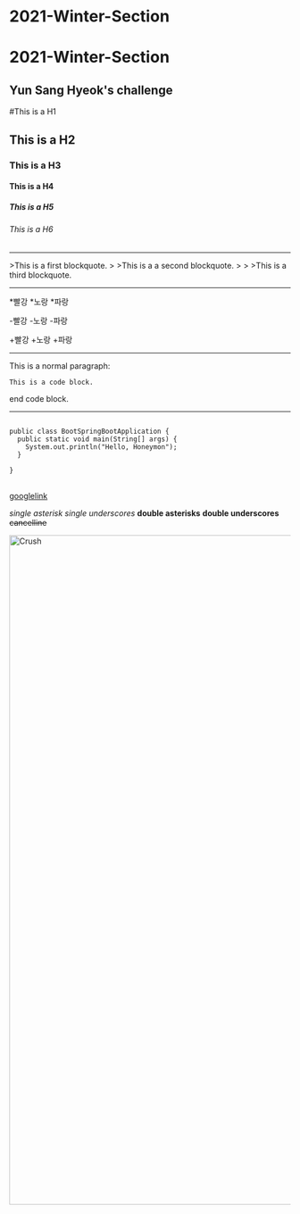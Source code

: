 # 2021-Winter-Section
2021-Winter-Section
====================
Yun Sang Hyeok's challenge
------------------------------

#This is a H1
## This is a H2
### This is a H3
#### This is a H4
##### This is a H5
###### This is a H6

<hr />
>This is a first blockquote.
> >This is a a second blockquote.
> > >This is a third blockquote.

<hr />
*빨강
    *노랑
        *파랑

-빨강
    -노랑
        -파랑
    
+빨강
    +노랑
        +파랑


<hr />

This is a normal paragraph:

    This is a code block.

end code block.


<hr />

<pre>
<code>
public class BootSpringBootApplication {
  public static void main(String[] args) {
    System.out.println("Hello, Honeymon");
  }

}
</code>
</pre>

[googlelink](https://google.com, "Go google")

*single asterisk*
_single underscores_
**double asterisks**
__double underscores__
~~cancelline~~

<img src="https://pbs.twimg.com/media/Eb_YLgLVAAATEry.jpg" width="956px" height="1200px" title="Crush" alt="Crush"></img><br/>



